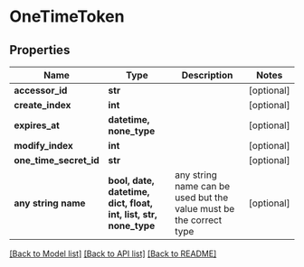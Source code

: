 # OneTimeToken


## Properties
Name | Type | Description | Notes
------------ | ------------- | ------------- | -------------
**accessor_id** | **str** |  | [optional] 
**create_index** | **int** |  | [optional] 
**expires_at** | **datetime, none_type** |  | [optional] 
**modify_index** | **int** |  | [optional] 
**one_time_secret_id** | **str** |  | [optional] 
**any string name** | **bool, date, datetime, dict, float, int, list, str, none_type** | any string name can be used but the value must be the correct type | [optional]

[[Back to Model list]](../README.md#documentation-for-models) [[Back to API list]](../README.md#documentation-for-api-endpoints) [[Back to README]](../README.md)


